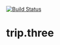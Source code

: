 [![Build Status](https://travis-ci.org/bjnortier/trip.three.svg?branch=master)](https://travis-ci.org/bjnortier/trip.three)

# trip.three
